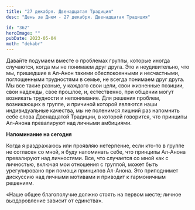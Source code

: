 ```yaml
---
title: "27 декабря. Двенадцатая Традиция"
desc: "День за Днем - 27 декабря. Двенадцатая Традиция"

id: "362"
heroImage: ""
pubDate: 2023-05-04
moth: "dekabr"
---
```


Давайте подумаем вместе о проблемах группы, которые иногда случаются, когда мы
не понимаем друг друга. Это и неудивительно, что мы, пришедшие в Ал-Анон
такими обеспокоенными и несчастными, поглощенными трудностями в семье, не
всегда понимаем друг друга. Мы все такие разные, у каждого свои цели, свои
жизненные позиции, свои надежды, свое прошлое, и, естественно, при общении
могут возникать трудности и непонимание. Для решения проблем, возникающих в
группе, и причиной которой являются наши индивидуальные качества, мы не
поленимся лишний раз напомнить себе слова Двенадцатой Традиции, в которой
говорится, что принципы Ал-Анона превалируют над личными амбициями.

**Напоминание на сегодня**

Когда я раздражаюсь или проявляю нетерпение, если кто-то в группе не согласен
со мной, я буду напоминать себе, что принципы Ал-Анона превалируют над
личностями. Все, что случается со мной как с личностью, включая мои отношения
с группой, может быть урегулировано при помощи принципов Ал-Анона. Это
приподнимет дискуссию над личными мотивами и приводит к гармоничным решениям.

«Наше общее благополучие должно стоять на первом месте; личное выздоровление
зависит от единства».
